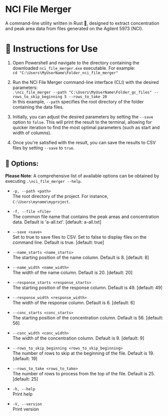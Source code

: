 # NCI File Merger
A command-line utility written in Rust 🦀, designed to extract concentration and peak area data from files generated on the Agilent 5973 (NCI).

# 📖 Instructions for Use

1. Open Powershell and navigate to the directory containing the downloaded `nci_file_merger.exe` executable. For example:  
   `cd "C:\Users\MyUserName\Folder_nci_file_merger"`  

2. Run the NCI File Merger command-line interface (CLI) with the desired parameters:  
   `.\nci_file_merger --path "C:\Users\MyUserName\Folder_gc_files" --rows_to_skip_beginning 5 --rows_to_take 20`  
   In this example, `--path` specifies the root directory of the folder containing the data files.

3. Initially, you can adjust the desired parameters by setting the `--save` option to `false`. This will print the result to the terminal, allowing for quicker iteration to find the most optimal parameters (such as start and width of columns). 

4. Once you're satisfied with the result, you can save the results to CSV files by setting `--save` to `true`.

## 🤔 Options:
**Please Note**: A comprehensive list of available options can be obtained by executing `.\nci_file_merger --help`.

- `-p, --path <path>`  
  The root directory of the project. For instance, `C:\Users\myname\myproject`.

- `-f, --file <file>`  
  The common file name that contains the peak areas and concentration data. Default is 'a-all.txt'. [default: a-all.txt]

- `--save <save>`  
  Set to true to save files to CSV. Set to false to display files on the command line. Default is true. [default: true]

- `--name_starts <name_starts>`  
  The starting position of the name column. Default is 8. [default: 8]

- `--name_width <name_width>`  
  The width of the name column. Default is 20. [default: 20]

- `--response_starts <response_starts>`  
  The starting position of the response column. Default is 49. [default: 49]

- `--response_width <response_width>`  
  The width of the response column. Default is 6. [default: 6]

- `--conc_starts <conc_starts>`  
  The starting position of the concentration column. Default is 56. [default: 56]

- `--conc_width <conc_width>`  
  The width of the concentration column. Default is 9. [default: 9]

- `--rows_to_skip_beginning <rows_to_skip_beginning>`  
  The number of rows to skip at the beginning of the file. Default is 19. [default: 19]

- `--rows_to_take <rows_to_take>`  
  The number of rows to process from the top of the file. Default is 25. [default: 25]

- `-h, --help`  
  Print help

- `-V, --version`  
  Print version


